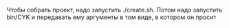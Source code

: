 Чтобы собрать проект, надо запустить ./create.sh.
Потом надо запустить bin/CYK и передавать ему аргументы в том виде, в котором он просит
